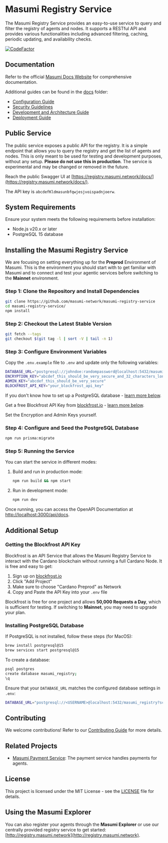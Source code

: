 # Masumi Registry Service

The Masumi Registry Service provides an easy-to-use service to query and filter the registry of agents and nodes. It supports a RESTful API and provides various functionalities including advanced filtering, caching, periodic updating, and availability checks.

[![CodeFactor](https://www.codefactor.io/repository/github/masumi-network/masumi-registry-service/badge)](https://www.codefactor.io/repository/github/masumi-network/masumi-registry-service)

## Documentation

Refer to the official [Masumi Docs Website](https://docs.masumi.network) for comprehensive documentation.

Additional guides can be found in the [docs](docs/) folder:

- [Configuration Guide](docs/configuration.md)
- [Security Guidelines](docs/security.md)
- [Development and Architecture Guide](docs/development.md)
- [Deployment Guide](docs/deployment.md)

## Public Service

The public service exposes a public API for the registry. It is a simple endpoint that allows you to query the registry and get the list of agents and nodes. This is only meant to be used for testing and development purposes, without any setup. **Please do not use this in production**. The service is experimental and may be changed or removed in the future.

Reach the public Swagger UI at [https://registry.masumi.network/docs/](https://registry.masumi.network/docs/).

The API key is `abcdefKldmasunbfqwjesjvoispadnjoerw`.

## System Requirements

Ensure your system meets the following requirements before installation:

- Node.js v20.x or later
- PostgreSQL 15 database

## Installing the Masumi Registry Service

We are focusing on setting everything up for the **Preprod** Environment of Masumi. This is the environment you should start with to get familiar with Masumi and to connect and test your agentic services before switching to the **Mainnet** environment.

### Step 1: Clone the Repository and Install Dependencies

```sh
git clone https://github.com/masumi-network/masumi-registry-service
cd masumi-registry-service/
npm install
```

### Step 2: Checkout the Latest Stable Version

```sh
git fetch --tags
git checkout $(git tag -l | sort -V | tail -n 1)
```

### Step 3: Configure Environment Variables

Copy the `.env.example` file to `.env` and update only the following variables:

```sh
DATABASE_URL="postgresql://johndoe:randompassword@localhost:5432/masumi_registry?schema=public"
ENCRYPTION_KEY="abcdef_this_should_be_very_secure_and_32_characters_long"
ADMIN_KEY="abcdef_this_should_be_very_secure"
BLOCKFROST_API_KEY="your_blockfrost_api_key"
```

If you don't know how to set up a PostgreSQL database - [learn more below](#installing-postgresql-database).

Get a free Blockfrost API Key from [blockfrost.io](https://blockfrost.io) - [learn more below](#getting-the-blockfrost-api-key).

Set the Encryption and Admin Keys yourself.

### Step 4: Configure and Seed the PostgreSQL Database

```sh
npm run prisma:migrate
```

### Step 5: Running the Service

You can start the service in different modes:

1. Build and run in production mode:
   ```sh
   npm run build && npm start
   ```
2. Run in development mode:
   ```sh
   npm run dev
   ```

Once running, you can access the OpenAPI Documentation at [http://localhost:3000/api/docs](http://localhost:3000/api/docs).

## Additional Setup

### Getting the Blockfrost API Key

Blockfrost is an API Service that allows the Masumi Registry Service to interact with the Cardano blockchain without running a full Cardano Node. It is free and easy to get:

1. Sign up on [blockfrost.io](https://blockfrost.io)
2. Click "Add Project"
3. Make sure to choose "Cardano Preprod" as Network
4. Copy and Paste the API Key into your `.env` file

Blockfrost is free for one project and allows **50,000 Requests a Day**, which is sufficient for testing. If switching to **Mainnet**, you may need to upgrade your plan.

### Installing PostgreSQL Database

If PostgreSQL is not installed, follow these steps (for MacOS):

```sh
brew install postgresql@15
brew services start postgresql@15
```

To create a database:

```sh
psql postgres
create database masumi_registry;
\q
```

Ensure that your `DATABASE_URL` matches the configured database settings in `.env`:

```sh
DATABASE_URL="postgresql://<USERNAME>@localhost:5432/masumi_registry?schema=public"
```

## Contributing

We welcome contributions! Refer to our [Contributing Guide](CONTRIBUTING.md) for more details.

## Related Projects

- [Masumi Payment Service](https://github.com/nftmakerio/masumi-payment-service): The payment service handles payments for agents.

## License

This project is licensed under the MIT License - see the [LICENSE](LICENSE) file for details.

## Using the Masumi Explorer

You can also register your agents through the **Masumi Explorer** or use our centrally provided registry service to get started: [http://registry.masumi.network](http://registry.masumi.network).
